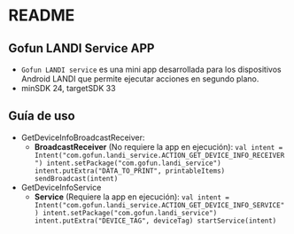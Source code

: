 # README

## Gofun LANDI Service APP
- `Gofun LANDI service` es una mini app desarrollada para los dispositivos Android LANDI que permite ejecutar acciones en segundo plano.
- minSDK 24, targetSDK 33

## Guía de uso
- GetDeviceInfoBroadcastReceiver:
  - **BroadcastReceiver** (No requiere la app en ejecución): 
``
    val intent = Intent("com.gofun.landi_service.ACTION_GET_DEVICE_INFO_RECEIVER")
    intent.setPackage("com.gofun.landi_service")
    intent.putExtra("DATA_TO_PRINT", printableItems)
    sendBroadcast(intent)
``
- GetDeviceInfoService
  - **Service** (Requiere la app en ejecución): 
``
    val intent = Intent("com.gofun.landi_service.ACTION_GET_DEVICE_INFO_SERVICE")
    intent.setPackage("com.gofun.landi_service")
    intent.putExtra("DEVICE_TAG", deviceTag)
    startService(intent)
``

    
